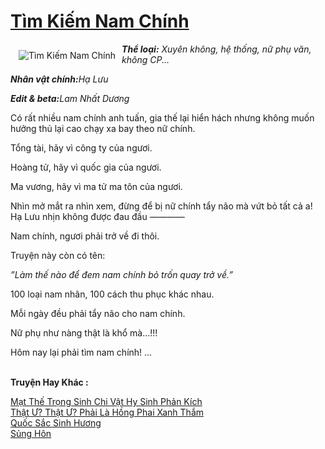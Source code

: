 <a href="https://utruyen.com/tim-kiem-nam-chinh/11328/" title="Tìm Kiếm Nam Chính"><h1>Tìm Kiếm Nam Chính</h1></a><div style="display:table"><img align="right" style="float: left; padding: 10px;" src="https://utruyen.com/images/story/200x260/tim-kiem-nam-chinh.jpg" alt="Tìm Kiếm Nam Chính"><b><i>Thể loại:</i></b><i> Xuyên không, hệ thống, nữ phụ văn, không CP...</i><p></p><b><i>Nhân vật chính:</i></b><b></b><i>Hạ Lưu</i><p></p><b><i>Edit & beta:</i></b><b></b><i>Lam Nhất Dương<p></p></i><p></p>Có rất nhiều nam chính anh tuấn, gia thế lại hiển hách nhưng không muốn hưởng thủ lại cao chạy xa bay theo nữ chính.<p></p>Tổng tài, hãy vì công ty của ngươi.<p></p>Hoàng tử, hãy vì quốc gia của ngươi.<p></p>Ma vương, hãy vì ma tử ma tôn của ngươi.<p></p>Nhìn mở mắt ra nhìn xem, đừng để bị nữ chính tẩy não mà vứt bỏ tất cả a! Hạ Lưu nhịn không được đau đầu ————<p></p>Nam chính, ngươi phải trở về đi thôi.<p></p>Truyện này còn có tên:<p></p><i>”Làm thế nào để đem nam chính bỏ trốn quay trở về.”</i><p></p>100 loại nam nhân, 100 cách thu phục khác nhau.<p></p>Mỗi ngày đều phải tẩy não cho nam chính.<p></p>Nữ phụ như nàng thật là khổ mà...!!! <p></p>Hôm nay lại phải tìm nam chính! …</div><p><br><b>Truyện Hay Khác :</b></p><a href="https://utruyen.com/mat-the-trong-sinh-chi-vat-hy-sinh-phan-kich/2472/" alt="Mạt Thế Trọng Sinh Chi Vật Hy Sinh Phản Kích">Mạt Thế Trọng Sinh Chi Vật Hy Sinh Phản Kích</a><br/><a href="https://github.com/quanluxury/truyenhot/tree/master/truyenhay/16369/" alt="Thật Ư? Thật Ư? Phải Là Hồng Phai Xanh Thắm">Thật Ư? Thật Ư? Phải Là Hồng Phai Xanh Thắm</a><br/><a href="https://github.com/quanluxury/ngontinhhot/tree/master/truyenhay/17485/" alt="Quốc Sắc Sinh Hương">Quốc Sắc Sinh Hương</a><br/><a href="https://truyenngontinhay.wordpress.com/2019/10/03/sung-hon/" alt="Sủng Hôn">Sủng Hôn</a><br/>
